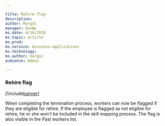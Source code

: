 ```yaml
---

title: Rehire flag
description: 
author: MargoC
manager: AnnBe
ms.date: 4/16/2018
ms.topic: article
ms.prod: 
ms.service: business-applications
ms.technology: 
ms.author: margoc
audience: Admin

---
```

### Rehire flag

[!include[banner](../../includes/banner.md)]




When completing the termination process, workers can now be flagged if they are
eligible for rehire. If the employee is flagged as not eligible for rehire, he
or she won't be included in the skill mapping process. The flag is also visible
in the Past workers list.
